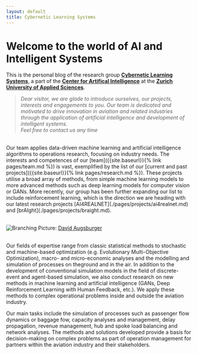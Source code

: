 ```yaml
---
layout: default
title: Cybernetic Learning Systems
---
```


# **Welcome to the world of AI and Intelligent Systems**


This is the personal blog of the research group [**Cybernetic Learning Systems**](https://www.zhaw.ch/en/engineering/institute-zentren/idp/forschungsthemen/operation-in-aviation/), a part 
of the [**Center for Artifical Intelligence**](https://www.zhaw.ch/en/engineering/institutes-centres/cai/) at the [**Zurich University of Applied Sciences**](https://www.zhaw.ch/en/university/).

> *Dear visitor,
we are glade to introduce ourselves, our projects, interests and engagements to you. Our team is dedicated and 
> motivated to drive innovation in aviation and related industries through the application of artificial intelligence 
> and development of intelligent systems.* 
> <br>
> *Feel free to contact us any time*

<br>
Our team applies data-driven machine learning and artificial intelligence algorithms to operations research, focusing on industry needs. The interests and competences of our [team]({{site.baseurl}}{% link pages/team.md %}) is vast, exemplified by the list of our [current and past projects]({{site.baseurl}}{% link pages/research.md %}). These projects utilise a broad array of methods, from simple machine learning models to more advanced methods such as deep learning models for computer vision or GANs. More recently, our group has been further expanding our list to include reinforcement learning, which is the direction we are heading with our latest research projects [AI4REALNET](./pages/projects/ai4realnet.md) and [brAIght](./pages/projects/braight.md).
<br>
<br>

![Branching](./pictures/home_bild.png)
Picture: [David Augsburger](https://www.instagram.com/augsburgair/)
<br>
<br>

Our fields of expertise range from classic statistical methods to stochastic and machine-based optimization (e.g. Evolutionary Multi-Objective Optimization), macro- and micro-economic analyses and the modelling and simulation of processes on theground and in the air. In addition to the development of conventional simulation models in the field of discrete-event and agent-based simulation, we also conduct research on new methods in machine learning and artificial intelligence (GANs, Deep Reinforcement Learning with Human Feedback, etc.). We apply these methods to complex operational problems inside and outside the aviation industry. 

Our main tasks include the simulation of processes such as passenger flow dynamics or baggage fow, capacity analyses and management, delay propagation, revenue management, hub and spoke load balancing and network analyses. The methods and solutions developed provide a basis for decision-making on complex problems as part of operation management for partners within the aviation industry and their stakeholders.




